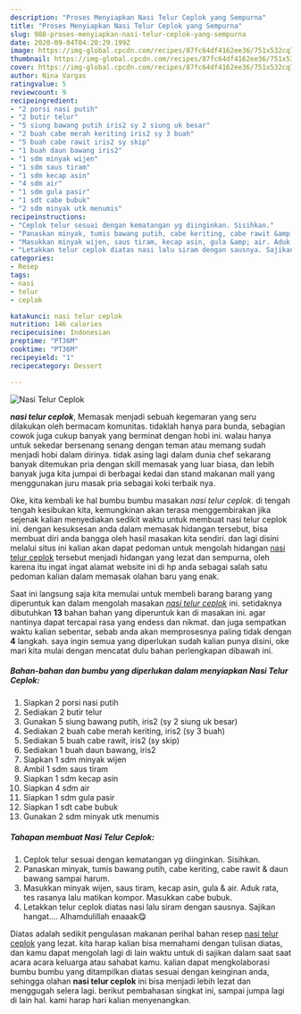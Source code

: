 ```yaml
---
description: "Proses Menyiapkan Nasi Telur Ceplok yang Sempurna"
title: "Proses Menyiapkan Nasi Telur Ceplok yang Sempurna"
slug: 988-proses-menyiapkan-nasi-telur-ceplok-yang-sempurna
date: 2020-09-04T04:20:29.199Z
image: https://img-global.cpcdn.com/recipes/87fc64df4162ee36/751x532cq70/nasi-telur-ceplok-foto-resep-utama.jpg
thumbnail: https://img-global.cpcdn.com/recipes/87fc64df4162ee36/751x532cq70/nasi-telur-ceplok-foto-resep-utama.jpg
cover: https://img-global.cpcdn.com/recipes/87fc64df4162ee36/751x532cq70/nasi-telur-ceplok-foto-resep-utama.jpg
author: Nina Vargas
ratingvalue: 5
reviewcount: 9
recipeingredient:
- "2 porsi nasi putih"
- "2 butir telur"
- "5 siung bawang putih iris2 sy 2 siung uk besar"
- "2 buah cabe merah keriting iris2 sy 3 buah"
- "5 buah cabe rawit iris2 sy skip"
- "1 buah daun bawang iris2"
- "1 sdm minyak wijen"
- "1 sdm saus tiram"
- "1 sdm kecap asin"
- "4 sdm air"
- "1 sdm gula pasir"
- "1 sdt cabe bubuk"
- "2 sdm minyak utk menumis"
recipeinstructions:
- "Ceplok telur sesuai dengan kematangan yg diinginkan. Sisihkan."
- "Panaskan minyak, tumis bawang putih, cabe keriting, cabe rawit &amp; daun bawang sampai harum."
- "Masukkan minyak wijen, saus tiram, kecap asin, gula &amp; air. Aduk rata, tes rasanya lalu matikan kompor. Masukkan cabe bubuk."
- "Letakkan telur ceplok diatas nasi lalu siram dengan sausnya. Sajikan hangat.... Alhamdulillah enaaak😋"
categories:
- Resep
tags:
- nasi
- telur
- ceplok

katakunci: nasi telur ceplok 
nutrition: 146 calories
recipecuisine: Indonesian
preptime: "PT36M"
cooktime: "PT36M"
recipeyield: "1"
recipecategory: Dessert

---
```



![Nasi Telur Ceplok](https://img-global.cpcdn.com/recipes/87fc64df4162ee36/751x532cq70/nasi-telur-ceplok-foto-resep-utama.jpg)

<b><i>nasi telur ceplok</i></b>, Memasak menjadi sebuah kegemaran yang seru dilakukan oleh bermacam komunitas. tidaklah hanya para bunda, sebagian cowok juga cukup banyak yang berminat dengan hobi ini. walau hanya untuk sekedar bersenang senang dengan teman atau memang sudah menjadi hobi dalam dirinya. tidak asing lagi dalam dunia chef sekarang banyak ditemukan pria dengan skill memasak yang luar biasa, dan lebih banyak juga kita jumpai di berbagai kedai dan stand makanan mall yang menggunakan juru masak pria sebagai koki terbaik nya.

Oke, kita kembali ke hal bumbu bumbu masakan <i>nasi telur ceplok</i>. di tengah tengah kesibukan kita, kemungkinan akan terasa menggembirakan jika sejenak kalian menyediakan sedikit waktu untuk membuat nasi telur ceplok ini. dengan kesuksesan anda dalam memasak hidangan tersebut, bisa membuat diri anda bangga oleh hasil masakan kita sendiri. dan lagi disini melalui situs ini kalian akan dapat pedoman untuk mengolah hidangan <u>nasi telur ceplok</u> tersebut menjadi hidangan yang lezat dan sempurna, oleh karena itu ingat ingat alamat website ini di hp anda sebagai salah satu pedoman kalian dalam memasak olahan baru yang enak.




Saat ini langsung saja kita memulai untuk membeli barang barang yang diperuntuk kan dalam mengolah masakan <u><i>nasi telur ceplok</i></u> ini. setidaknya dibutuhkan <b>13</b> bahan bahan yang diperuntuk kan di masakan ini. agar nantinya dapat tercapai rasa yang endess dan nikmat. dan juga sempatkan waktu kalian sebentar, sebab anda akan memprosesnya paling tidak dengan <b>4</b> langkah. saya ingin semua yang diperlukan sudah kalian punya disini, oke mari kita mulai dengan mencatat dulu bahan perlengkapan dibawah ini.

<!--inarticleads1-->

##### Bahan-bahan dan bumbu yang diperlukan dalam menyiapkan Nasi Telur Ceplok:

1. Siapkan 2 porsi nasi putih
1. Sediakan 2 butir telur
1. Gunakan 5 siung bawang putih, iris2 (sy 2 siung uk besar)
1. Sediakan 2 buah cabe merah keriting, iris2 (sy 3 buah)
1. Sediakan 5 buah cabe rawit, iris2 (sy skip)
1. Sediakan 1 buah daun bawang, iris2
1. Siapkan 1 sdm minyak wijen
1. Ambil 1 sdm saus tiram
1. Siapkan 1 sdm kecap asin
1. Siapkan 4 sdm air
1. Siapkan 1 sdm gula pasir
1. Siapkan 1 sdt cabe bubuk
1. Gunakan 2 sdm minyak utk menumis




<!--inarticleads2-->

##### Tahapan membuat Nasi Telur Ceplok:

1. Ceplok telur sesuai dengan kematangan yg diinginkan. Sisihkan.
1. Panaskan minyak, tumis bawang putih, cabe keriting, cabe rawit &amp; daun bawang sampai harum.
1. Masukkan minyak wijen, saus tiram, kecap asin, gula &amp; air. Aduk rata, tes rasanya lalu matikan kompor. Masukkan cabe bubuk.
1. Letakkan telur ceplok diatas nasi lalu siram dengan sausnya. Sajikan hangat.... Alhamdulillah enaaak😋




Diatas adalah sedikit pengulasan makanan perihal bahan resep <u>nasi telur ceplok</u> yang lezat. kita harap kalian bisa memahami dengan tulisan diatas, dan kamu dapat mengolah lagi di lain waktu untuk di sajikan dalam saat saat acara acara keluarga atau sahabat kamu. kalian dapat mengkolaborasi bumbu bumbu yang ditampilkan diatas sesuai dengan keinginan anda, sehingga olahan <b>nasi telur ceplok</b> ini bisa menjadi lebih lezat dan menggugah selera lagi. berikut pembahasan singkat ini, sampai jumpa lagi di lain hal. kami harap hari kalian menyenangkan.

